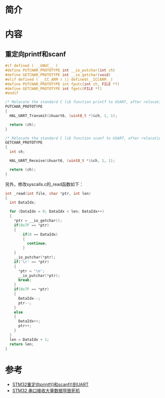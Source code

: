 简介
===
内容
===
## 重定向printf和scanf
```C
#if defined ( __GNUC__ )
#define PUTCHAR_PROTOTYPE int __io_putchar(int ch)
#define GETCHAR_PROTOTYPE int __io_getchar(void)
#elif defined ( __CC_ARM ) || defined(__ICCARM__)
#define PUTCHAR_PROTOTYPE int fputc(int ch, FILE *f)
#define GETCHAR_PROTOTYPE int fgetc(FILE *f)
#endif

/* Relocate the standard C lib function printf to USART, after relocation the function printf is availiable. */
PUTCHAR_PROTOTYPE
{
  HAL_UART_Transmit(&huart6, (uint8_t *)&ch, 1, 1);

  return (ch);
}

/* Relocate the standard C lib function scanf to USART, after relocation the function scanf, getchar is availiable. */
GETCHAR_PROTOTYPE
{
  int ch;

  HAL_UART_Receive(&huart6, (uint8_t *)&ch, 1, 1);

  return (ch);
}
```

另外，修改syscalls.c的\_read函数如下：
```C
int _read(int file, char *ptr, int len)
{
  int DataIdx;

  for (DataIdx = 0; DataIdx < len; DataIdx++)
  {
    *ptr = __io_getchar();
    if(0x7F == *ptr)
    {
        if(0 == DataIdx)
        {
          continue;
        }
    }
    __io_putchar(*ptr);
    if('\r' == *ptr)
    {
      *ptr = '\n';
      __io_putchar(*ptr);
      break;
    }
    if(0x7F == *ptr)
    {
      DataIdx--;
      ptr--;
    }
    else
    {
      DataIdx++;
      ptr++;
    }
  }
  len = DataIdx + 1;
  return len;
}
```

参考
===
* [STM32重定向printf()和scanf()到UART](https://my.oschina.net/igiantpanda/blog/1611419)
* [STM32 串口接收大量数据导致死机](https://www.cnblogs.com/qdrs/p/7701327.html)